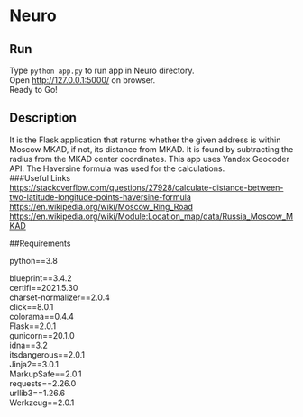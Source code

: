 # Neuro

## Run
Type ```python app.py``` to run app in Neuro directory.  
Open http://127.0.0.1:5000/ on browser.  
Ready to Go!

## Description
It is the Flask application that returns whether the given address is within Moscow MKAD, if not, its distance from MKAD. It is found by subtracting the radius from the MKAD center coordinates. This app uses Yandex Geocoder API. The Haversine formula was used for the calculations.  
###Useful Links  
https://stackoverflow.com/questions/27928/calculate-distance-between-two-latitude-longitude-points-haversine-formula  
https://en.wikipedia.org/wiki/Moscow_Ring_Road  
https://en.wikipedia.org/wiki/Module:Location_map/data/Russia_Moscow_MKAD


##Requirements  
  
python==3.8  

blueprint==3.4.2  
certifi==2021.5.30  
charset-normalizer==2.0.4  
click==8.0.1  
colorama==0.4.4  
Flask==2.0.1  
gunicorn==20.1.0  
idna==3.2  
itsdangerous==2.0.1  
Jinja2==3.0.1  
MarkupSafe==2.0.1  
requests==2.26.0  
urllib3==1.26.6  
Werkzeug==2.0.1  

